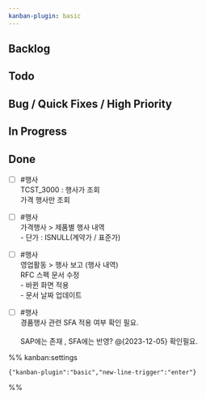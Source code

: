 ```yaml
---
kanban-plugin: basic
---
```


## Backlog



## Todo



## Bug / Quick Fixes / High Priority



## In Progress



## Done

- [ ] #행사<br>TCST_3000 : 행사가 조회<br>가격 행사만 조회
- [ ] #행사<br>가격행사 > 제품별 행사 내역<br>- 단가 : ISNULL(계약가 / 표준가)
- [ ] #행사 <br>영업활동 > 행사 보고 (행사 내역)<br>RFC 스펙 문서 수정<br>- 바뀐 화면 적용<br>- 문서 날짜 업데이트
- [ ] #행사 <br>경품행사 관련 SFA 적용 여부 확인 필요.<br><br>SAP에는 존재 , SFA에는 반영? @{2023-12-05} 확인필요.




%% kanban:settings
```
{"kanban-plugin":"basic","new-line-trigger":"enter"}
```
%%